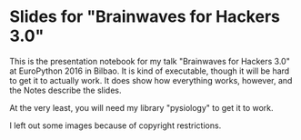 Slides for "Brainwaves for Hackers 3.0"
=============

This is the presentation notebook for my talk "Brainwaves for Hackers 3.0"
at EuroPython 2016 in Bilbao. It is kind of executable, though it will be
hard to get it to actually work. It does show how everything works, however,
and the Notes describe the slides.

At the very least, you will need my library "pysiology" to get it to work.

I left out some images because of copyright restrictions.

